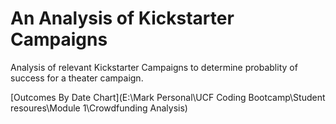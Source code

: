 # An Analysis of Kickstarter Campaigns
Analysis of relevant Kickstarter Campaigns to determine probablity of success for a theater campaign.

[Outcomes By Date Chart](E:\Mark Personal\UCF Coding Bootcamp\Student resoures\Module 1\Crowdfunding Analysis)


